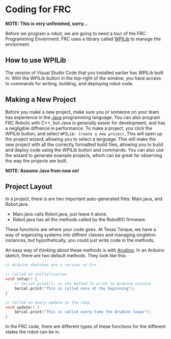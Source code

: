# Coding for FRC

**NOTE: This is *very* unfinished, sorry...**

Before we program a robot, we are going to need a tour of the FRC Programming Enviorment. FRC uses a library called [WPILib](https://docs.wpilib.org/en/stable/) to manage the enviorment.

## How to use WPILib

The version of Visual Studio Code that you installed earlier has WPILib built in. With the WPILib button in the top-right of the window, you have access to commands for writing, building, and deploying robot code.

## Making a New Project

Before you make a new project, make sure you or someone on your team has experience in the [Java](https://www.w3schools.com/java/) programming language. You can also program FRC Robots with C++, but Java is generally easier for development, and has a negligible diffrence in performance. 
To make a project, you click the WPILib button, and select ``WPILib: Create a new project``. This will open up the project wizard, allowing you to select a language. This will make the new project with all the correctly formatted build files, allowing you to build and deploy code using the WPILib button and commands. You can also use the wizard to generate example projects, which can be great for observing the way the projects are built.

**NOTE: Assume Java from now on!**

## Project Layout

In a project, there is are two important auto-generated files: Main.java, and Robot.java.

* Main.java calls Robot.java, just leave it alone.
* Robot.java has all the methods called by the RoboRIO firmware.

These functions are where your code goes. At Texas Torque, we have a way of organizing systems into diffrent classes and managing singleton instances, but hypothetically, you could just write code in the methods.

An easy way of thinking about these methods is with [Arudino](https://www.arduino.cc/). In an Arduino sketch, there are two default methods. They look like this:

```cpp
// Arduino sketches are a version of C++

// Called on initialization
void setup() {
    // Serial.print(); is the method to print to Arduino console
    Serial.print("This is called once at the beginning");
}

// Called on every update in the loop
void update() {
    Serial.print("This is called every time the Arudino loops");
}
```

In the FRC code, there are different types of these functions for the different states the robot can be in.